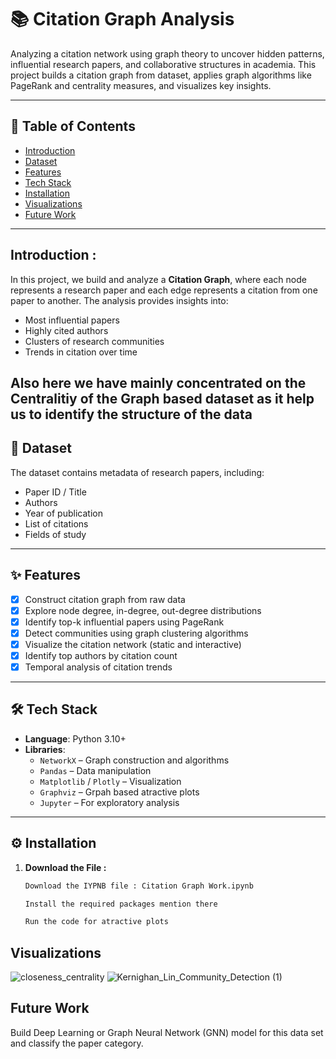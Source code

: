 # 📚 Citation Graph Analysis

Analyzing a citation network using graph theory to uncover hidden patterns, influential research papers, and collaborative structures in academia. This project builds a citation graph from dataset, applies graph algorithms like PageRank and centrality measures, and visualizes key insights.

---

## 📌 Table of Contents

- [Introduction](#introduction)
- [Dataset](#dataset)
- [Features](#features)
- [Tech Stack](#tech-stack)
- [Installation](#installation)
- [Visualizations](#visualizations)
- [Future Work](#future-work)


---

## Introduction :

In this project, we build and analyze a **Citation Graph**, where each node represents a research paper and each edge represents a citation from one paper to another. The analysis provides insights into:

- Most influential papers 
- Highly cited authors
- Clusters of research communities
- Trends in citation over time

Also here we have mainly concentrated on the Centralitiy of the Graph based dataset as it help us to identify the structure of the data 
---

## 📂 Dataset


The dataset contains metadata of research papers, including:
- Paper ID / Title
- Authors
- Year of publication
- List of citations
- Fields of study



---

## ✨ Features

- [x] Construct citation graph from raw data
- [x] Explore node degree, in-degree, out-degree distributions
- [x] Identify top-k influential papers using PageRank
- [x] Detect communities using graph clustering algorithms
- [x] Visualize the citation network (static and interactive)
- [x] Identify top authors by citation count
- [x] Temporal analysis of citation trends

---

## 🛠️ Tech Stack

- **Language**: Python 3.10+
- **Libraries**:
  - `NetworkX` – Graph construction and algorithms
  - `Pandas` – Data manipulation
  - `Matplotlib` / `Plotly` – Visualization
  - `Graphviz` – Grpah based atractive plots 
  - `Jupyter` – For exploratory analysis

---

## ⚙️ Installation

1. **Download the File :**
   ```bash
   Download the IYPNB file : Citation Graph Work.ipynb

   Install the required packages mention there 

   Run the code for atractive plots

## Visualizations

![closeness_centrality](https://github.com/user-attachments/assets/ad54f163-3a5b-4e5f-9fe7-5e5904120b50)
![Kernighan_Lin_Community_Detection (1)](https://github.com/user-attachments/assets/152da527-afe8-4a06-8f86-2e19db30348c)


## Future Work 

Build Deep Learning or Graph Neural Network (GNN) model for this data set and classify the paper category.


